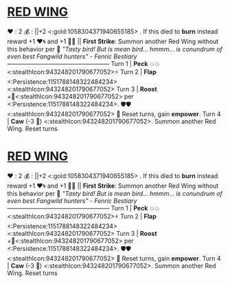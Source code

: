 # [__**RED WING**__](<https://www.youtube.com/watch?v=jf9ot3SvvmM>)
❤️ : 2
💰 : ||+2 <:gold:1058304371940655185> . If this died to __burn__ instead reward +1 ❤️🌀 and +1 🔷🌀 ||
**First Strike**: Summon another Red Wing without this behavior per 👥
*"Tasty bird! But is mean bird... hmmm... is conundrum of even best Fangwild hunters" - Fenric Bestiary*
—————————————————
Turn 1  | **Peck** 💥💥<:stealthIcon:943248201790677052>⚡
Turn 2 | **Flap** <:Persistence:1151788148322484234><:stealthIcon:943248201790677052>
Turn 3 | **Roost** +🔷<:stealthIcon:943248201790677052> per <:Persistence:1151788148322484234>. 🛡️🛡️<:stealthIcon:943248201790677052> 🔀 Reset turns, gain __empower__.
Turn 4 | **Caw** (-3 🔷) <:stealthIcon:943248201790677052>. Summon another Red Wing. Reset turns


# [__**RED WING**__](<https://www.youtube.com/watch?v=jf9ot3SvvmM>)
❤️ : 2
💰 : ||+2 <:gold:1058304371940655185> . If this died to __burn__ instead reward +1 ❤️🌀 and +1 🔷🌀 ||
**First Strike**: Summon another Red Wing without this behavior per 👥
*"Tasty bird! But is mean bird... hmmm... is conundrum of even best Fangwild hunters" - Fenric Bestiary*
—————————————————
Turn 1  | **Peck** 💥💥<:stealthIcon:943248201790677052>⚡
Turn 2 | **Flap** <:Persistence:1151788148322484234><:stealthIcon:943248201790677052>
Turn 3 | **Roost** +🔷<:stealthIcon:943248201790677052> per <:Persistence:1151788148322484234>. 🛡️🛡️<:stealthIcon:943248201790677052> 🔀 Reset turns, gain __empower__.
Turn 4 | **Caw** (-3 🔷) <:stealthIcon:943248201790677052>. Summon another Red Wing. Reset turns
